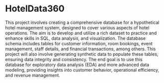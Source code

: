 # HotelData360

This project involves creating a comprehensive database for a hypothetical hotel management system, designed to cover various aspects of hotel operations. 
The aim is to develop and utilize a rich dataset to practice and enhance skills in SQL, data analysis, and visualization. 
The database schema includes tables for customer information, room bookings, event management, staff details, and financial transactions, among others. This project will also involve generating synthetic data to populate these tables, ensuring data integrity and consistency. 
The end goal is to use this database for exploratory data analysis (EDA) and more advanced data modeling, providing insights into customer behavior, operational efficiency, and revenue management.
